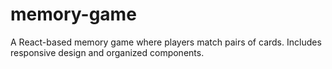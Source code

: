# memory-game
A React-based memory game where players match pairs of cards. Includes responsive design and organized components.
